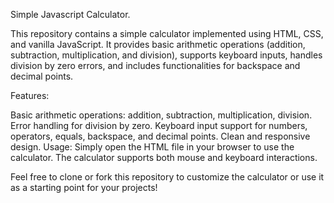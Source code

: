 Simple Javascript Calculator.

This repository contains a simple calculator implemented using HTML, CSS, and vanilla JavaScript. It provides basic arithmetic operations (addition, subtraction, multiplication, and division), supports keyboard inputs, handles division by zero errors, and includes functionalities for backspace and decimal points.

Features:

Basic arithmetic operations: addition, subtraction, multiplication, division.
Error handling for division by zero.
Keyboard input support for numbers, operators, equals, backspace, and decimal points.
Clean and responsive design.
Usage:
Simply open the HTML file in your browser to use the calculator. The calculator supports both mouse and keyboard interactions.

Feel free to clone or fork this repository to customize the calculator or use it as a starting point for your projects!
